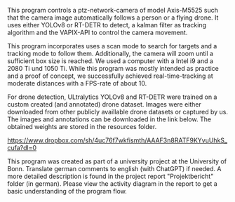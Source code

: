This program controls a ptz-network-camera of model Axis-M5525 such that the camera image automatically follows a person or a flying drone. It uses either YOLOv8 or RT-DETR to detect, a kalman filter as tracking algorithm and the VAPIX-API to control the camera movement.

This program incorporates uses a scan mode to search for targets and a tracking mode to follow them. Additionally, the camera will zoom until a sufficient box size is reached. We used a computer with a Intel i9 and a 2080 Ti und 1050 Ti. While this program was mostly intended as practice and a proof of concept, we successfully achieved real-time-tracking at moderate distances with a FPS-rate of about 10. 

For drone detection, ULtralytics YOLOv8 and RT-DETR were trained on a custom created (and annotated) drone dataset. Images were either downloaded from other publicly availlable drone datasets or
captured by us. The images and annotations can be downloaded in the link below. The obtained weights are stored in the resources folder.

https://www.dropbox.com/sh/4uc76f7wkfismth/AAAF3n8RATF9KYvuUhkS_cufa?dl=0


This program was created as part of a university project at the University of Bonn. Translate german comments to english (with ChatGPT) if needed. A more detailed description is found in the project report "Projektbericht" folder (in german). Please view the activity diagram in the report to get a basic understanding of the program flow.

